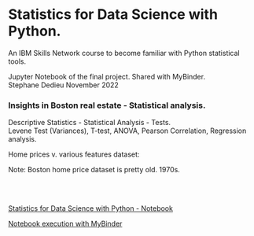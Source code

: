 #  Statistics for Data Science with Python.

An IBM Skills Network course to become familiar with Python statistical tools. 

Jupyter Notebook of the final project. Shared with MyBinder.   
Stephane Dedieu  November 2022 


### **Insights in Boston real estate - Statistical analysis.**


Descriptive Statistics - Statistical Analysis - Tests. <br>
Levene Test (Variances), T-test, ANOVA, Pearson Correlation, Regression analysis. <br>

Home prices v. various features dataset: 






Note: Boston home price dataset is pretty old. 1970s. 

 <br>
 <br>

[Statistics for Data Science with Python - Notebook](https://github.com/DrStef/Statistics-for-Data-Science-with-Python/blob/main/Statistics_for_Data_Science_with_Python_Final_Project_SD_v04.ipynb)

[Notebook execution with MyBinder](https://mybinder.org/v2/gh/DrStef/Statistics-for-Data-Science-with-Python/d11fe9e83c812bedf726a8b5c3bb3cb95b0fa667?urlpath=lab%2Ftree%2FStatistics_for_Data_Science_with_Python_Final_Project_SD_v04.ipynb)

